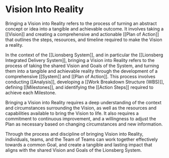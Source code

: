 # Vision Into Reality

Bringing a Vision into Reality refers to the process of turning an abstract concept or idea into a tangible and achievable outcome. It involves taking a [[Vision]] and creating a comprehensive and actionable [[Plan of Action]] that outlines the steps, resources, and timeline required to make the Vision a reality.

In the context of the [[Lionsberg System]], and in particular the [[Lionsberg Integrated Delivery System]], bringing a Vision into Reality refers to the process of taking the shared Vision and Goals of the System, and turning them into a tangible and achievable reality through the development of a comprehensive [[System]] and [[Plan of Action]]. This process involves conducting [[Analysis]], developing a [[Work Breakdown Structure (WBS)]], defining [[Milestones]], and identifying the [[Action Steps]] required to achieve each Milestone.

Bringing a Vision into Reality requires a deep understanding of the context and circumstances surrounding the Vision, as well as the resources and capabilities available to bring the Vision to life. It also requires a commitment to continuous improvement, and a willingness to adjust the Plan as necessary based on changing circumstances and new information.

Through the process and discipline of bringing Vision into Reality, individuals, teams, and the Team of Teams can work together effectively towards a common Goal, and create a tangible and lasting impact that aligns with the shared Vision and Goals of the Lionsberg System.